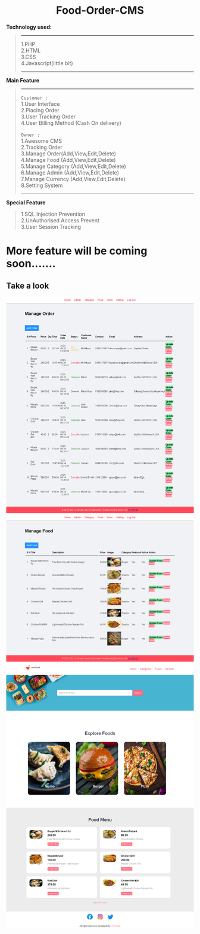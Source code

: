  <center><h1>Food-Order-CMS</h1></center>

<b>Technology used: </b>

<blockquote>
  <hr>
 1.PHP <br>
 2.HTML <br>
 3.CSS <br>
 4.Javascript(little bit)
  <hr>
</blockquote>
 
 <strong>Main Feature</strong>
 <blockquote>
  <hr>
  <code>Customer :</code><br>
 1.User Interface <br>
 2.Placing Order<br>
 3.User Tracking Order <br>
 4.User Billing Method (Cash On delivery) <br>
 
  
  <code>Owner :</code><br>
 1.Awesome CMS <br>
 2.Tracking Order <br>
 3.Manage Order(Add,View,Edit,Delete) <br>
 4.Manage Food (Add,View,Edit,Delete)<br>
 5.Manage Category (Add,View,Edit,Delete)<br>
 6.Manage Admin (Add,View,Edit,Delete)<br>
 7.Manage Currency (Add,View,Edit,Delete)<br>
 8.Setting System<br>

  <hr>
</blockquote>

<strong>**Special Feature**</strong><br>
<blockquote>
  1.SQL Injection Prevention <br>
  2.UnAuthorised Access Prevent <br>
  3.User Session Tracking <br>
</blockquote>

# More feature will be coming soon.......

<h2>Take a look</h2>
<img height="" width="" src="preview/screencapture-restaurant-mhmiyazi-restaurant1-admin-manage-order-php-2021-08-17-01_00_36.png" />
<img height="" width="" src="preview/screencapture-restaurant-mhmiyazi-restaurant1-admin-manage-food-php-2021-08-17-00_59_16.png" />
<img height="" width="" src="preview/screencapture-restaurant-mhmiyazi-restaurant1-2021-08-17-00_13_58.png" />
